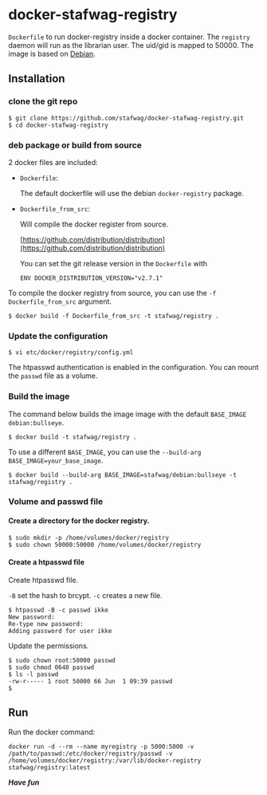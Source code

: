 # docker-stafwag-registry

```Dockerfile``` to run docker-registry inside a docker container.
The ```registry```  daemon will run as the librarian user. The uid/gid is mapped
to 50000. The image is based on [Debian](https://www.debian.org/).

## Installation

### clone the git repo

```
$ git clone https://github.com/stafwag/docker-stafwag-registry.git
$ cd docker-stafwag-registry
```

### deb package or build from source

2 docker files are included:

* ```Dockerfile```:

  The default dockerfile will use the debian ```docker-registry``` package.

* ```Dockerfile_from_src```:

  Will compile the docker register from source.

  [https://github.com/distribution/distribution](https://github.com/distribution/distribution)

  You can set the git release version in the ```Dockerfile``` with

  ```ENV DOCKER_DISTRIBUTION_VERSION="v2.7.1"```


To compile the docker registry from source, you can use the ```-f Dockerfile_from_src``` argument.

```
$ docker build -f Dockerfile_from_src -t stafwag/registry .
```

### Update the configuration

```
$ vi etc/docker/registry/config.yml
```

The htpasswd authentication is enabled in the configuration.
You can mount the ```passwd``` file as a volume.

### Build the image

The command below builds the image image with the default ```BASE_IMAGE``` ```debian:bullseye```.

```
$ docker build -t stafwag/registry . 
```

To use a different ```BASE_IMAGE```, you can use the ```--build-arg BASE_IMAGE=your_base_image```.

```
$ docker build --build-arg BASE_IMAGE=stafwag/debian:bullseye -t stafwag/registry .
```

### Volume and passwd file
#### Create a directory for the docker registry.

```
$ sudo mkdir -p /home/volumes/docker/registry
$ sudo chown 50000:50000 /home/volumes/docker/registry
```

#### Create a htpasswd file

Create htpasswd file.

```-B``` set the hash to brcypt. ```-c``` creates a new file. 

```
$ htpasswd -B -c passwd ikke
New password: 
Re-type new password: 
Adding password for user ikke
```

Update the permissions.

```
$ sudo chown root:50000 passwd
$ sudo chmod 0640 passwd
$ ls -l passwd
-rw-r----- 1 root 50000 66 Jun  1 09:39 passwd
$ 
```

## Run

Run the docker command:

```
docker run -d --rm --name myregistry -p 5000:5000 -v /path/to/passwd:/etc/docker/registry/passwd -v /home/volumes/docker/registry:/var/lib/docker-registry stafwag/registry:latest
```

***Have fun***

